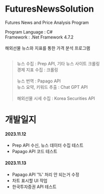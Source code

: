 # FuturesNewsSolution
Futures News and Price Analysis Program

Program Language : C#<br/>
Framework : .Net Framework 4.7.2<br/>
<br/>
해외선물 뉴스와 지표를 통한 가격 분석 프로그램<br/>
<br/>
>뉴스 수집 : Prep API, 기타 뉴스 사이트 크롤링<br/>
>경제 지표 수집 : 크롤링<br/><br/>
>뉴스 번역 : Papago API<br/>
>뉴스 요약, 키워드 추출 : Chat GPT API<br/><br/>
>해외선물 시세 수집 : Korea Securities API<br/>

# 개발일지
#### 2023.11.12
+ Prep API 수신, 뉴스 데이터 수집 테스트
+ Papago API 코드 테스트
#### 2023.11.13 
+ Papago API '%' 처리 안 되는거 수정
+ 차트 표시할 UI 작업
+ 한국투자증권 API 테스트
